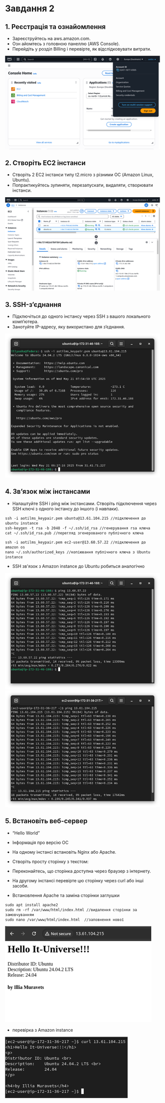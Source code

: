 # Завдання 2

## 1. Реєстрація та ознайомлення
* Зареєструйтесь на aws.amazon.com.
* Озн     айомтесь з головною панеллю (AWS Console).
* Перейдіть у розділ Billing і перевірте, як відслідковувати витрати.

![alt](img/1.png)


## 2. Створіть EC2 інстанси
* Створіть 2 EC2 інстанси типу t2.micro з різними ОС (Amazon Linux, Ubuntu).
* Попрактикуйтесь зупиняти, перезапускати, видаляти, створювати інстанси.

![alt](img/2.png)


## 3. SSH-з’єднання
* Підключіться до одного інстансу через SSH з вашого локального комп’ютера.
* Занотуйте IP-адресу, яку використано для з’єднання.

![alt](img/3.png)

## 4. Зв’язок між інстансами
* Налаштуйте SSH і ping між інстансами.
Створіть підключення через SSH ключі з одного інстансу до іншого (і навпаки).

<!-- ### Ubuntu instance -->
```
ssh -i aotilms_keypair.pem ubuntu@13.61.104.215 //підключення до ubuntu instance
ssh-keygen -t rsa -b 2048 -f ~/.ssh/id_rsa //генерування rsa ключа 
cat ~/.ssh/id_rsa.pub //перегляд згенерованого публічного ключа
```

```
ssh -i aotilms_keypair.pem ec2-user@13.60.57.22 //підключення до amazon os
nano ~/.ssh/authorized_keys //копіювання публічного ключа з Ubuntu instance
```
* SSH зв'язок з Amazon instance до Ubuntu робиться аналогічно

![alt](img/4.png)![alt](img/4.1.png)


## 5. Встановіть веб-сервер
* “Hello World”
* Інформація про версію ОС
* На одному інстансі встановіть Nginx або Apache.
* Створіть просту сторінку з текстом:
* Переконайтесь, що сторінка доступна через браузер з інтернету.
* На другому інстансі перевірте цю сторінку через curl або інші засоби.

* Встановлення Apache та заміна сторінки заглушки
```
sudo apt install apache2 
sudo rm -rf /var/www/html/index.html //видалення сторінки за замовчуванням
sudo nano /var/www/html/index.html  //заповнення нової
```

![alt](img/5.png)

* перевірка з Amazon instance

![alt](img/6.png)

